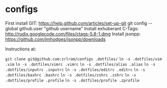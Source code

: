 configs
=======

First install GIT: https://help.github.com/articles/set-up-git
		   git config --global github.user "github username"
Install exhuberant C-Tags: http://rudix.googlecode.com/files/ctags-5.8-1.dmg
Install jsonpp: https://github.com/jmhodges/jsonpp/downloads

Instructions at:    

`git clone git@github.com:zrlram/configs .dotfiles/`
`ln -s .dotfiles/vim .vim`
`ln -s .dotfiles/vimrc .vimrc`
`ln -s .dotfiles/alias .alias`
`ln -s .dotfiles/inputrc .inputrc`
`ln -s .dotfiles/editrc .editrc`
`ln -s .dotfiles/bashrc .bashrc`
`ln -s .dotfiles/zshrc .zshrc`
`ln -s .dotfiles/profile .profile`
`ln -s .dotfiles/profile .zprofile`
